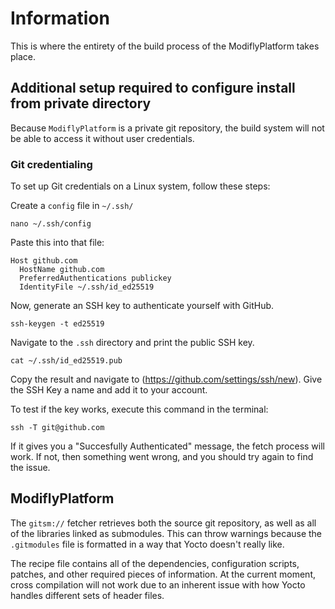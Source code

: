 # Information

This is where the entirety of the build process of the ModiflyPlatform takes place.

## Additional setup required to configure install from private directory

Because `ModiflyPlatform` is a private git repository, the build system will not be able to access it without user credentials. 

### Git credentialing
To set up Git credentials on a Linux system, follow these steps:

Create a `config` file in `~/.ssh/`
```
nano ~/.ssh/config
```

Paste this into that file:

```
Host github.com
  HostName github.com
  PreferredAuthentications publickey
  IdentityFile ~/.ssh/id_ed25519
```

Now, generate an SSH key to authenticate yourself with GitHub.
```
ssh-keygen -t ed25519
```

Navigate to the `.ssh` directory and print the public SSH key.
```
cat ~/.ssh/id_ed25519.pub
```

Copy the result and navigate to (https://github.com/settings/ssh/new). Give the SSH Key a name and add it to your account. 

To test if the key works, execute this command in the terminal: 
```
ssh -T git@github.com
```

If it gives you a "Succesfully Authenticated" message, the fetch process will work. If not, then something went wrong, and you should try again to find the issue. 

## ModiflyPlatform

The `gitsm://` fetcher retrieves both the source git repository, as well as all of the libraries linked as submodules. This can throw warnings because the `.gitmodules` file is formatted in a way that Yocto doesn't really like. 

The recipe file contains all of the dependencies, configuration scripts, patches, and other required pieces of information. At the current moment, cross compilation will not work due to an inherent issue with how Yocto handles different sets of header files. 